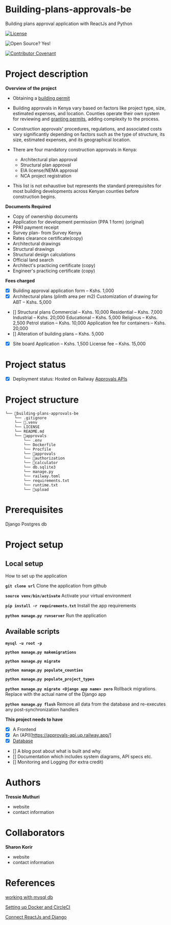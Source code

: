# Building-plans-approvals-be
Building plans approval application with ReactJs and Python

[![License](https://img.shields.io/badge/License-Apache_2.0-blue.svg)](https://opensource.org/licenses/Apache-2.0)

![Open Source? Yes!](https://badgen.net/badge/Open%20Source%20%3F/Yes%21/blue?icon=github)

[![Contributor Covenant](https://img.shields.io/badge/Contributor%20Covenant-2.1-4baaaa.svg)](code_of_conduct.md)

# Project description

**Overview of the project**
- Obtaining a [building permit](https://buildhub.aak.or.ke/approval)
- Building approvals in Kenya vary based on factors like project type, size, estimated expenses, and location. Counties operate their own system for reviewing and [granting permits](https://www.buyrentkenya.com/discover/step-by-step-process-of-obtaining-building-permits-in-kenya#:~:text=There%20are%20four%20mandatory%20construction,EIA%20license%2FNEMA%20approval), adding complexity to the process.
- Construction approvals' procedures, regulations, and associated costs vary significantly depending on factors such as the type of structure, its size, estimated expenses, and its geographical location.
- There are four mandatory construction approvals in Kenya:
    - Architectural plan approval
    - Structural plan approval
    - EIA license/NEMA approval
    - NCA project registration

- This list is not exhaustive but represents the standard prerequisites for most building developments across Kenyan counties before construction begins.

**Documents Required**

- Copy of ownership documents
- Application for development permission (PPA 1 form) (original)
- PPA1 payment receipt
- Survey plan- from Survey Kenya
- Rates clearance certificate(copy)
- Architectural drawings 
- Structural drawings 
- Structural design calculations 
- Official land search 
- Architect's practicing certificate (copy)
- Engineer's practicing certificate (copy)

**Fees charged**

* [x] Building approval application form – Kshs. 1,000
* [x] Architectural plans (plinth area per m2)
    Customization of drawing for ABT – Kshs. 5,000
* [] Structural plans
    Commercial – Kshs. 10,000
    Residential – Kshs. 7,000
    Industrial – Kshs. 20,000
    Educational – Kshs. 5,000
    Religious – Kshs. 2,500
    Petrol station – Kshs. 10,000
    Application fee for containers – Kshs. 20,000
* [] Alteration of building plans – Kshs. 5,000
* [x] Site board 
    Application  – Kshs. 1,500
    License fee  – Kshs. 15,000

# Project status
* [x] Deployment status: Hosted on Railway [Approvals APIs](https://approvals-api.up.railway.app/)

# Project structure
```
└── 📁building-plans-approvals-be
    └── .gitignore
    └── 📁.venv
    └── LICENSE
    └── README.md
    └── 📁approvals
        └── .env
        └── Dockerfile
        └── Procfile
        └── 📁approvals
        └── 📁authorization
        └── 📁calculator
        └── db.sqlite3
        └── manage.py
        └── railway.toml
        └── requirements.txt
        └── runtime.txt
        └── 📁upload
```

# Prerequisites
Django
Postgres db


# Project setup
## Local setup
How to set up the application

**`git clone url`**
Clone the application from github

**`source venv/bin/activate`**
Activate your virtual environment

**`pip install -r requirements.txt`**
Install the app requirements

**`python manage.py runserver`**
Run the application

## Available scripts

**`mysql -u root -p`**

**`python manage.py makemigrations`**

**`python manage.py migrate`**

**`python manage.py populate_counties`**

**`python manage.py populate_project_types`**

**`python manage.py migrate <Django app name> zero`**
Rollback migrations.\
Replace with the actual name of the Django app

**`python manage.py flush`**
Remove all data from the database and re-executes any post-synchronization handlers

**This project needs to have**
* [x] A Frontend
* [x] An (API)[https://approvals-api.up.railway.app/]
* [x] [Database](https://www.meetgor.com/django-deploy-railway/#google_vignette)
* [] A blog post about what is built and why.
* [] Documentation which includes system diagrams, API specs etc.
* [] Monitoring and Logging (for extra credit)

# Authors

**Tressie Muthuri**
- website
- contact information

# Collaborators

**Sharon Korir**
- website
- contact information

# References
[working with mysql db](https://blog.devart.com/mysql-command-line-client.html#How-to-use-MySQL-command-line-client?)

[Setting up Docker and CircleCI](https://circleci.com/blog/continuous-integration-for-django-projects/)

[Connect ReactJs and Django](https://medium.com/@devsumitg/how-to-connect-reactjs-django-framework-c5ba268cb8be)

